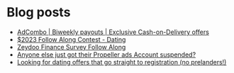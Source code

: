 # Blog posts
<!-- BLOG-POST-LIST:START -->
- [AdCombo | Biweekly payouts | Exclusive Cash-on-Delivery offers](https://afflift.com/f/threads/adcombo-biweekly-payouts-exclusive-cash-on-delivery-offers.3509/)
- [$2023 Follow Along Contest - Dating](https://afflift.com/f/threads/2023-follow-along-contest-dating.10296/)
- [Zeydoo Finance Survey Follow Along](https://afflift.com/f/threads/zeydoo-finance-survey-follow-along.10174/)
- [Anyone else just got their Propeller ads Account suspended?](https://afflift.com/f/threads/anyone-else-just-got-their-propeller-ads-account-suspended.10309/)
- [Looking for dating offers that go straight to registration &lpar;no prelanders!&rpar;](https://afflift.com/f/threads/looking-for-dating-offers-that-go-straight-to-registration-no-prelanders.10310/)
<!-- BLOG-POST-LIST:END -->
